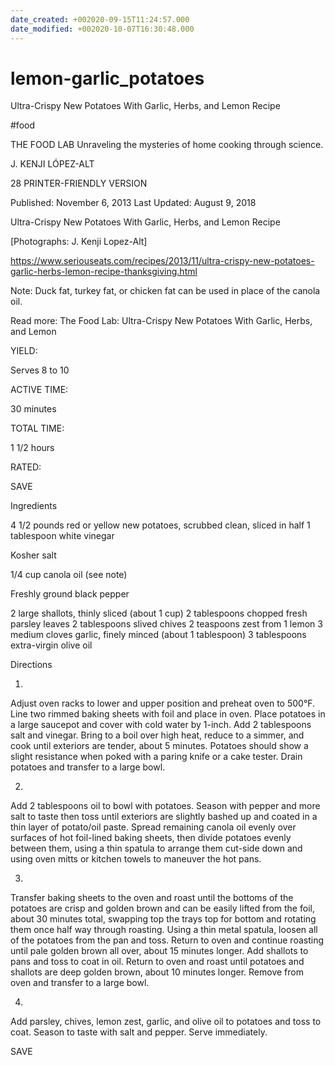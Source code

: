 ```yaml
---
date_created: +002020-09-15T11:24:57.000
date_modified: +002020-10-07T16:30:48.000
---
```


# lemon-garlic_potatoes

Ultra-Crispy New Potatoes With Garlic, Herbs, and Lemon Recipe

#food

THE FOOD LAB Unraveling the mysteries of home cooking through science.

J. KENJI LÓPEZ-ALT

28 PRINTER-FRIENDLY VERSION

Published: November 6, 2013 Last Updated: August 9, 2018

Ultra-Crispy New Potatoes With Garlic, Herbs, and Lemon Recipe

[Photographs: J. Kenji Lopez-Alt]

https://www.seriouseats.com/recipes/2013/11/ultra-crispy-new-potatoes-garlic-herbs-lemon-recipe-thanksgiving.html

Note: Duck fat, turkey fat, or chicken fat can be used in place of the canola oil.

Read more: The Food Lab: Ultra-Crispy New Potatoes With Garlic, Herbs, and Lemon

YIELD:

Serves 8 to 10

ACTIVE TIME:

30 minutes

TOTAL TIME:

1 1/2 hours

RATED:

    
 SAVE

Ingredients

4 1/2 pounds red or yellow new potatoes, scrubbed clean, sliced in half
1 tablespoon white vinegar

Kosher salt

1/4 cup canola oil (see note)

Freshly ground black pepper

2 large shallots, thinly sliced (about 1 cup)
2 tablespoons chopped fresh parsley leaves
2 tablespoons slived chives
2 teaspoons zest from 1 lemon
3 medium cloves garlic, finely minced (about 1 tablespoon)
3 tablespoons extra-virgin olive oil

Directions

1.

Adjust oven racks to lower and upper position and preheat oven to 500°F. Line two rimmed baking sheets with foil and place in oven. Place potatoes in a large saucepot and cover with cold water by 1-inch. Add 2 tablespoons salt and vinegar. Bring to a boil over high heat, reduce to a simmer, and cook until exteriors are tender, about 5 minutes. Potatoes should show a slight resistance when poked with a paring knife or a cake tester. Drain potatoes and transfer to a large bowl.

2.

Add 2 tablespoons oil to bowl with potatoes. Season with pepper and more salt to taste then toss until exteriors are slightly bashed up and coated in a thin layer of potato/oil paste. Spread remaining canola oil evenly over surfaces of hot foil-lined baking sheets, then divide potatoes evenly between them, using a thin spatula to arrange them cut-side down and using oven mitts or kitchen towels to maneuver the hot pans.

3.

Transfer baking sheets to the oven and roast until the bottoms of the potatoes are crisp and golden brown and can be easily lifted from the foil, about 30 minutes total, swapping top the trays top for bottom and rotating them once half way through roasting. Using a thin metal spatula, loosen all of the potatoes from the pan and toss. Return to oven and continue roasting until pale golden brown all over, about 15 minutes longer. Add shallots to pans and toss to coat in oil. Return to oven and roast until potatoes and shallots are deep golden brown, about 10 minutes longer. Remove from oven and transfer to a large bowl.

4.

Add parsley, chives, lemon zest, garlic, and olive oil to potatoes and toss to coat. Season to taste with salt and pepper. Serve immediately.

 SAVE
